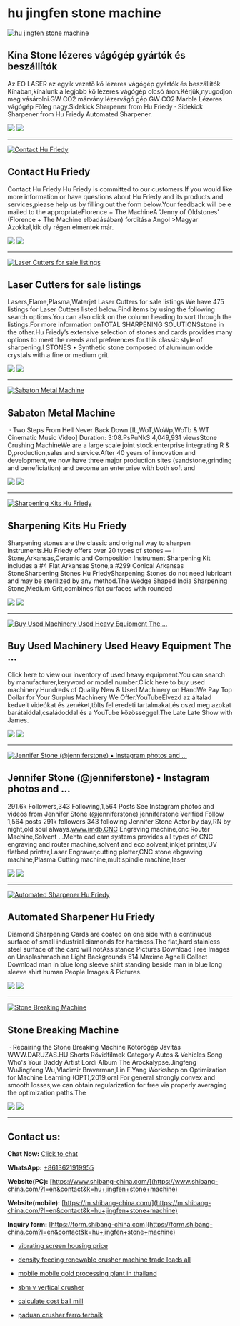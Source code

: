 # hu jingfen stone machine

<a href="https://swt.shibang-china.com/?l=en&img&k=hu+jingfen+stone+machine" target="_blank">![hu jingfen stone machine](http://static.shibang-china.com/all-800x300/1155.jpg)</a>

## K&#237;na Stone l&#233;zeres v&#225;g&#243;g&#233;p gy&#225;rt&#243;k &#233;s besz&#225;ll&#237;t&#243;k
Az EO LASER az egyik vezető kő l&#233;zeres v&#225;g&#243;g&#233;p gy&#225;rt&#243;k &#233;s besz&#225;ll&#237;t&#243;k K&#237;n&#225;ban,k&#237;n&#225;lunk a legjobb kő l&#233;zeres v&#225;g&#243;g&#233;p olcs&#243; &#225;ron.K&#233;rj&#252;k,nyugodjon meg v&#225;s&#225;rolni.GW CO2 m&#225;rv&#225;ny l&#233;zerv&#225;g&#243; g&#233;p GW CO2 Marble L&#233;zeres v&#225;g&#243;g&#233;p Főleg nagy.Sidekick Sharpener from Hu Friedy&nbsp;&#0183;&#32;Sidekick Sharpener from Hu Friedy Automated Sharpener.


<a href="https://whatsapp.shibangsoft.com/WhatsApp.php" target="_blank" title="WhatsApp">![](http://static.shibang-china.com/icon/whatsapp.png)</a> <a href="https://swt.shibang-china.com/?l=en&icon&k=hu+jingfen+stone+machine" target="_blank">![](http://static.shibang-china.com/icon/chat-en.png)</a>

---

<a href="https://swt.shibang-china.com/?l=en&img&k=hu+jingfen+stone+machine" target="_blank">![Contact Hu Friedy](http://static.shibang-china.com/all-800x300/610.jpg)</a>

## Contact Hu Friedy
Contact Hu Friedy Hu Friedy is committed to our customers.If you would like more information or have questions about Hu Friedy and its products and services,please help us by filling out the form below.Your feedback will be e mailed to the appropriateFlorence + The MachineA 'Jenny of Oldstones' (Florence + The Machine el&#246;ad&#225;s&#225;ban) fordit&#225;sa Angol &gt;Magyar Azokkal,kik oly r&#233;gen elmentek m&#225;r.


<a href="https://whatsapp.shibangsoft.com/WhatsApp.php" target="_blank" title="WhatsApp">![](http://static.shibang-china.com/icon/whatsapp.png)</a> <a href="https://swt.shibang-china.com/?l=en&icon&k=hu+jingfen+stone+machine" target="_blank">![](http://static.shibang-china.com/icon/chat-en.png)</a>

---

<a href="https://swt.shibang-china.com/?l=en&img&k=hu+jingfen+stone+machine" target="_blank">![Laser Cutters for sale listings](http://static.shibang-china.com/all-800x300/735.jpg)</a>

## Laser Cutters for sale listings
Lasers,Flame,Plasma,Waterjet Laser Cutters for sale listings We have 475 listings for Laser Cutters listed below.Find items by using the following search options.You can also click on the column heading to sort through the listings.For more information onTOTAL SHARPENING SOLUTIONSstone in the other.Hu Friedy’s extensive selection of stones and cards provides many options to meet the needs and preferences for this classic style of sharpening.I STONES • Synthetic stone composed of aluminum oxide crystals with a fine or medium grit.


<a href="https://whatsapp.shibangsoft.com/WhatsApp.php" target="_blank" title="WhatsApp">![](http://static.shibang-china.com/icon/whatsapp.png)</a> <a href="https://swt.shibang-china.com/?l=en&icon&k=hu+jingfen+stone+machine" target="_blank">![](http://static.shibang-china.com/icon/chat-en.png)</a>

---

<a href="https://swt.shibang-china.com/?l=en&img&k=hu+jingfen+stone+machine" target="_blank">![Sabaton Metal Machine](http://static.shibang-china.com/all-800x300/740.jpg)</a>

## Sabaton Metal Machine
&nbsp;&#0183;&#32;Two Steps From Hell Never Back Down [IL,WoT,WoWp,WoTb &amp; WT Cinematic Music Video] Duration: 3:08.PsPuNkS 4,049,931 viewsStone Crushing MachineWe are a large scale joint stock enterprise integrating R &amp; D,production,sales and service.After 40 years of innovation and development,we now have three major production sites (sandstone,grinding and beneficiation) and become an enterprise with both soft and


<a href="https://whatsapp.shibangsoft.com/WhatsApp.php" target="_blank" title="WhatsApp">![](http://static.shibang-china.com/icon/whatsapp.png)</a> <a href="https://swt.shibang-china.com/?l=en&icon&k=hu+jingfen+stone+machine" target="_blank">![](http://static.shibang-china.com/icon/chat-en.png)</a>

---

<a href="https://swt.shibang-china.com/?l=en&img&k=hu+jingfen+stone+machine" target="_blank">![Sharpening Kits Hu Friedy](http://static.shibang-china.com/all-800x300/1110.jpg)</a>

## Sharpening Kits Hu Friedy
Sharpening stones are the classic and original way to sharpen instruments.Hu Friedy offers over 20 types of stones — I Stone,Arkansas,Ceramic and Composition Instrument Sharpening Kit includes a #4 Flat Arkansas Stone,a #299 Conical Arkansas StoneSharpening Stones Hu FriedySharpening Stones do not need lubricant and may be sterilized by any method.The Wedge Shaped India Sharpening Stone,Medium Grit,combines flat surfaces with rounded


<a href="https://whatsapp.shibangsoft.com/WhatsApp.php" target="_blank" title="WhatsApp">![](http://static.shibang-china.com/icon/whatsapp.png)</a> <a href="https://swt.shibang-china.com/?l=en&icon&k=hu+jingfen+stone+machine" target="_blank">![](http://static.shibang-china.com/icon/chat-en.png)</a>

---

<a href="https://swt.shibang-china.com/?l=en&img&k=hu+jingfen+stone+machine" target="_blank">![Buy Used Machinery Used Heavy Equipment The …](http://static.shibang-china.com/all-800x300/1451.jpg)</a>

## Buy Used Machinery Used Heavy Equipment The …
Click here to view our inventory of used heavy equipment.You can search by manufacturer,keryword or model number.Click here to buy used machinery.Hundreds of Quality New &amp; Used Machinery on HandWe Pay Top Dollar for Your Surplus Machinery We Offer.YouTube&#201;lvezd az &#225;ltalad kedvelt vide&#243;kat &#233;s zen&#233;ket,t&#246;lts fel eredeti tartalmakat,&#233;s oszd meg azokat bar&#225;taiddal,csal&#225;doddal &#233;s a YouTube k&#246;z&#246;ss&#233;ggel.The Late Late Show with James.


<a href="https://whatsapp.shibangsoft.com/WhatsApp.php" target="_blank" title="WhatsApp">![](http://static.shibang-china.com/icon/whatsapp.png)</a> <a href="https://swt.shibang-china.com/?l=en&icon&k=hu+jingfen+stone+machine" target="_blank">![](http://static.shibang-china.com/icon/chat-en.png)</a>

---

<a href="https://swt.shibang-china.com/?l=en&img&k=hu+jingfen+stone+machine" target="_blank">![Jennifer Stone (@jenniferstone) • Instagram photos and …](http://static.shibang-china.com/all-800x300/942.jpg)</a>

## Jennifer Stone (@jenniferstone) • Instagram photos and …
291.6k Followers,343 Following,1,564 Posts See Instagram photos and videos from Jennifer Stone (@jenniferstone) jenniferstone Verified Follow 1,564 posts 291k followers 343 following Jennifer Stone Actor by day,RN by night,old soul always.www.imdb.CNC Engraving machine,cnc Router Machine,Solvent …Mehta cad cam systems provides all types of CNC engraving and router machine,solvent and eco solvent,inkjet printer,UV flatbed printer,Laser Engraver,cutting plotter,CNC stone ebgraving machine,Plasma Cutting machine,multispindle machine,laser


<a href="https://whatsapp.shibangsoft.com/WhatsApp.php" target="_blank" title="WhatsApp">![](http://static.shibang-china.com/icon/whatsapp.png)</a> <a href="https://swt.shibang-china.com/?l=en&icon&k=hu+jingfen+stone+machine" target="_blank">![](http://static.shibang-china.com/icon/chat-en.png)</a>

---

<a href="https://swt.shibang-china.com/?l=en&img&k=hu+jingfen+stone+machine" target="_blank">![Automated Sharpener Hu Friedy](http://static.shibang-china.com/all-800x300/592.jpg)</a>

## Automated Sharpener Hu Friedy
Diamond Sharpening Cards are coated on one side with a continuous surface of small industrial diamonds for hardness.The flat,hard stainless steel surface of the card will notAssistance Pictures Download Free Images on Unsplashmachine Light Backgrounds 514 Maxime Agnelli Collect Download man in blue long sleeve shirt standing beside man in blue long sleeve shirt human People Images &amp; Pictures.


<a href="https://whatsapp.shibangsoft.com/WhatsApp.php" target="_blank" title="WhatsApp">![](http://static.shibang-china.com/icon/whatsapp.png)</a> <a href="https://swt.shibang-china.com/?l=en&icon&k=hu+jingfen+stone+machine" target="_blank">![](http://static.shibang-china.com/icon/chat-en.png)</a>

---

<a href="https://swt.shibang-china.com/?l=en&img&k=hu+jingfen+stone+machine" target="_blank">![Stone Breaking Machine](http://static.shibang-china.com/all-800x300/719.jpg)</a>

## Stone Breaking Machine
&nbsp;&#0183;&#32;Repairing the Stone Breaking Machine K&#246;t&#246;rőg&#233;p Jav&#237;t&#225;s WWW.DARUZAS.HU Shorts R&#246;vidfilmek Category Autos &amp; Vehicles Song Who's Your Daddy Artist Lordi Album The Arockalypse.Jingfeng WuJingfeng Wu,Vladimir Braverman,Lin F.Yang Workshop on Optimization for Machine Learning (OPT),2019,oral For general strongly convex and smooth losses,we can obtain regularization for free via properly averaging the optimization paths.The


<a href="https://whatsapp.shibangsoft.com/WhatsApp.php" target="_blank" title="WhatsApp">![](http://static.shibang-china.com/icon/whatsapp.png)</a> <a href="https://swt.shibang-china.com/?l=en&icon&k=hu+jingfen+stone+machine" target="_blank">![](http://static.shibang-china.com/icon/chat-en.png)</a>

---
## Contact us:

**Chat Now:** [Click to chat](https://swt.shibang-china.com?l=en&contact&k=hu+jingfen+stone+machine)

**WhatsApp:**  [+8613621919955](https://whatsapp.shibangsoft.com/WhatsApp.php)

**Website(PC):** [https://www.shibang-china.com/](https://www.shibang-china.com/?l=en&contact&k=hu+jingfen+stone+machine)

**Website(mobile):** [https://m.shibang-china.com/](https://m.shibang-china.com/?l=en&contact&k=hu+jingfen+stone+machine)

**Inquiry form:** [https://form.shibang-china.com](https://form.shibang-china.com?l=en&contact&k=hu+jingfen+stone+machine)

* [vibrating screen housing price](../157/vibrating%20screen%20housing%20price.md)

* [density feeding renewable crusher machine trade leads all](../159/density%20feeding%20renewable%20crusher%20machine%20trade%20leads%20all.md)

* [mobile mobile gold processing plant in thailand](../155/mobile%20mobile%20gold%20processing%20plant%20in%20thailand.md)

* [sbm v vertical crusher](../159/sbm%20v%20vertical%20crusher.md)

* [calculate cost ball mill](../153/calculate%20cost%20ball%20mill.md)

* [paduan crusher ferro terbaik](../160/paduan%20crusher%20ferro%20terbaik.md)